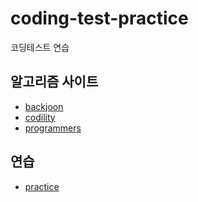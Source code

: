# coding-test-practice
코딩테스트 연습

## 알고리즘 사이트
+ [backjoon](./backjoon)
+ [codility](./codility)
+ [programmers](./programmers) 

## 연습
+ [practice](./practice)
